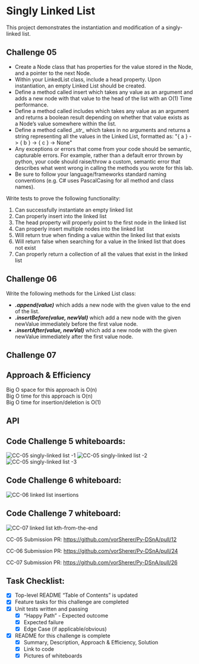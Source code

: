 # Singly Linked List
This project demonstrates the instantiation and modification of a singly-linked list.

## Challenge 05
* Create a Node class that has properties for the value stored in the Node, and a pointer to the next Node.
* Within your LinkedList class, include a head property. Upon instantiation, an empty Linked List should be created.
* Define a method called insert which takes any value as an argument and adds a new node with that value to the head of the list with an O(1) Time performance.
* Define a method called includes which takes any value as an argument and returns a boolean result depending on whether that value exists as a Node’s value somewhere within the list.
* Define a method called \__str__ which takes in no arguments and returns a string representing all the values in the Linked List, formatted as:
"{ a } -> { b } -> { c } -> None"
* Any exceptions or errors that come from your code should be semantic, capturable errors. For example, rather than a default error thrown by python, your code should raise/throw a custom, semantic error that describes what went wrong in calling the methods you wrote for this lab.
* Be sure to follow your language/frameworks standard naming conventions (e.g. C# uses PascalCasing for all method and class names).

Write tests to prove the following functionality: <br>
1. Can successfully instantiate an empty linked list
1. Can properly insert into the linked list
1. The head property will properly point to the first node in the linked list
1. Can properly insert multiple nodes into the linked list
1. Will return true when finding a value within the linked list that exists
1. Will return false when searching for a value in the linked list that does not exist
1. Can properly return a collection of all the values that exist in the linked list

## Challenge 06
Write the following methods for the Linked List class: <br>
* __*.append(value)*__ which adds a new node with the given value to the end of the list. <br>
* __*.insertBefore(value, newVal)*__ which add a new node with the given newValue immediately before the first value node. <br>
* __*.insertAfter(value, newVal)*__ which add a new node with the given newValue immediately after the first value node.

## Challenge 07


## Approach & Efficiency
Big O space for this approach is O(n) <br>
Big O time for this approach is O(n) <br>
Big O time for insertion/deletion is O(1) <br>

## API
<!-- Description of each method publicly available to your Linked List -->

## Code Challenge 5 whiteboards:
![CC-05 singly-linked list -1](./assets/linked_list_WB-1.png)
![CC-05 singly-linked list -2](./assets/linked_list_WB-2.png)
![CC-05 singly-linked list -3](./assets/linked_list_WB-3.png)

## Code Challenge 6 whiteboard:
![CC-06 linked list insertions](assets/ll-insertions_WB.png)

## Code Challenge 7 whiteboard:
![CC-07 linked list kth-from-the-end](./assets/ll-kth-from-end_WB.png)


CC-05 Submission PR: https://github.com/vorSherer/Py-DSnA/pull/12

CC-06 Submission PR: https://github.com/vorSherer/Py-DSnA/pull/24

CC-07 Submission PR: https://github.com/vorSherer/Py-DSnA/pull/26


## Task Checklist: <br>
- [X] Top-level README “Table of Contents” is updated <br>
- [X] Feature tasks for this challenge are completed <br>
- [X] Unit tests written and passing <br>
    - [X] “Happy Path” - Expected outcome <br>
    - [X] Expected failure <br>
    - [X] Edge Case (if applicable/obvious) <br>
- [X] README for this challenge is complete <br>
    - [X] Summary, Description, Approach & Efficiency, Solution <br>
    - [X] Link to code <br>
    - [X] Pictures of whiteboards <br>
